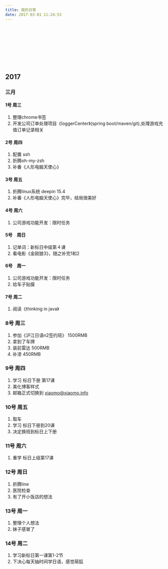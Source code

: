 ```yaml
---
title: 我的日常
date: 2017-03-01 11:24:53
---
```

<br><br><br><br><br><br><br>

## 2017
### 三月 

#### 1号 周三 
1. 整理chrome书签
2. 开发公司订单处理项目《loggerCenter》(spring boot/maven/git),处理游戏充值订单记录相关

#### 2号 周四
1. 配置 ssh
2. 折腾oh-my-zsh
3. 补番《人形电脑天使心》

#### 3号 周五
1. 折腾linux系统 deepin 15.4
2. 补番《人形电脑天使心》完毕，结局很美好

#### 4号 周六
1. 公司游戏功能开发：限时任务

#### 5号　周日
1. 记单词：新标日中级第４课
2. 看电影《金刚狼3》，随之补完1和2

#### 6号　周一
1. 公司游戏功能开发：限时任务
2. 给车子贴膜

#### 7号 周二
1. 阅读《thinking in java》

### 8号 周三
1. 参加《沪江日语n2签约班》 1500RMB
2. 拿到了车牌
3. 装前雷达 500RMB
4. 补漆 450RMB

### 9号 周四
1. 学习 标日下册 第17课
2. 美化博客样式
3. 邮箱正式切换到 xiaomo@xiaomo.info

### 10号 周五
1. 取车
2. 学习 标日下册到20课
3. 决定换班到标日上下册

### 11号 周六
1. 重学 标日上级第17课

### 12号 周日
1. 折腾line
2. 医院检查
3. 有了开小饭店的想法

### 13号 周一
1. 整理个人想法
2. 妹子感冒了

### 14号 周二
1. 学习新标日第一课第1-2节
2. 下决心每天抽时间学日语，感觉萌狐
